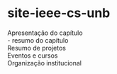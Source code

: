 # site-ieee-cs-unb

<p>
Apresentação do capítulo <br />
    - resumo do capítulo<br />
Resumo de projetos<br />
Eventos e cursos<br />
Organização institucional<br />
</p>
